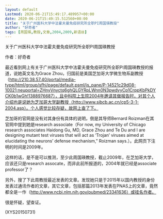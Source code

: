 ```yaml
---
layout: default
Lastmod: 2020-06-21T15:49:17.489957+00:00
date: 2020-06-21T15:49:15.512560+00:00
title: "关于广州医科大学中法霍夫曼免疫研究所全职PI周国瑛教授"
author: "好奇者"
tags: [周国瑛,教授,文章,2004,2009,新语丝]
---
```


关于广州医科大学中法霍夫曼免疫研究所全职PI周国瑛教授

作者：好奇者

最近看到网上有关于广州医科大学中法霍夫曼免疫研究所全职PI周国瑛教授的报道，说她英文名为Grace Zhou，归国前是美国芝加哥大学微生物系副教授（http://210.38.57.40/portal/media-type/html/group/sfhi/page/default.psml/js_pane/P-14521c29d08-10021;neuportal=ZHnyVnyctq6ghQLGYRpLWnn0N3pwdvyCp1CrppKbPkDYCK0b1wGh!1388976687），且中科院上生院2004年邀请其做报告时，对其个人介绍也是说她为芝加哥大学副教授（http://www.sibcb.ac.cn/cp5-3-1-2004.asp）。个人感觉比较存疑，故网上查了下。

芝加哥的官网是没有对其身份有具体的说明，倒是其导师Bernard Roizman在其官网中提到她是research associate（For now, my University of Chicago research associates Haidong Gu, MD, Grace Zhou and Te Du and I are designing mutant test viruses that will act as ‘Trojan’ viruses aimed at elucidating the neurons’ defense mechanism,” Roizman says.）。此网页下注明的时间是2009年。

这样的话，是不是可以推测，至少此周国瑛教授，截止2009年，在芝加哥大学，应该还只是research assocate，而非此前所报道的，2004年就已经是associate professor了？

另外，搜了下此周教授最近发表的文章。发现她只是于2015年以国内教授的身份发表过通讯作者的文章，其它文章，包括那篇2013年发表在PNAS上的文章，竟然都全是一作（http://www.ncbi.nlm.nih.gov/pubmed/23341636）或挂名作者。

很是怀疑，望查证。

(XYS20150731)

